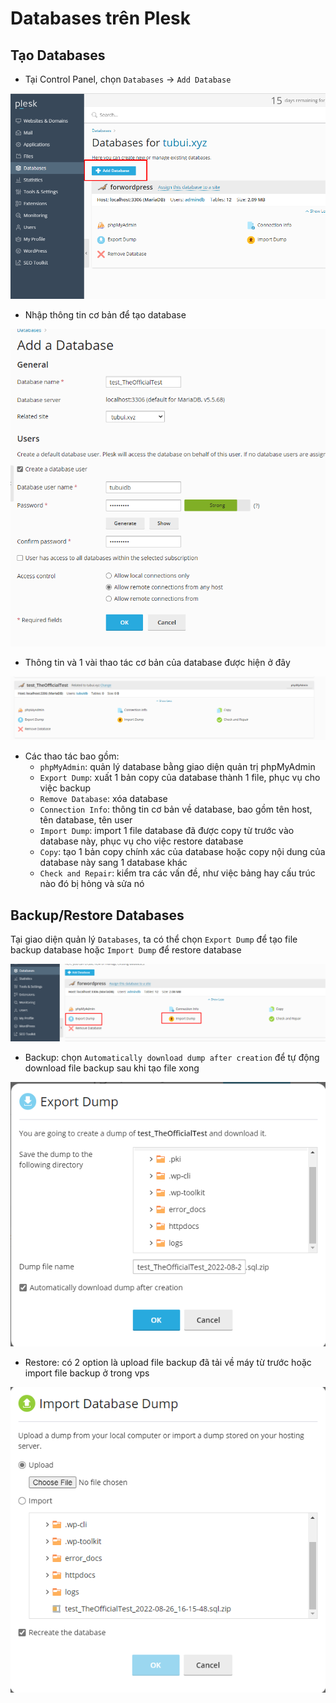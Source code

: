 # Databases trên Plesk

## Tạo Databases

- Tại Control Panel, chọn ```Databases``` -> ```Add Database```

![](./images/pl_add_database.png)

- Nhập thông tin cơ bản để tạo database

![](./images/pl_database_basic_in4.png)

- Thông tin và 1 vài thao tác cơ bản của database được hiện ở đây

![](./images/pl_database_in4.png)

- Các thao tác bao gồm:
    - ```phpMyAdmin```: quản lý database bằng giao diện quản trị phpMyAdmin
    - ```Export Dump```: xuất 1 bản copy của database thành 1 file, phục vụ cho việc backup
    - ```Remove Database```: xóa database
    - ```Connection Info```: thông tin cơ bản về database, bao gồm tên host, tên database, tên user
    - ```Import Dump```: import 1 file database đã được copy từ trước vào database này, phục vụ cho việc restore database
    - ```Copy```: tạo 1 bản copy chính xác của database hoặc copy nội dung của database này sang 1 database khác
    - ```Check and Repair```: kiểm tra các vấn đề, như việc bảng hay cấu trúc nào đó bị hỏng và sửa nó

## Backup/Restore Databases

Tại giao diện quản lý ```Databases```, ta có thể chọn ```Export Dump``` để tạo file backup database hoặc ```Import Dump``` để restore database

![](./images/pl_database_backup_restore.png)

- Backup: chọn ```Automatically download dump after creation``` để tự động download file backup sau khi tạo file xong

![](./images/pl_database_export.png)

- Restore: có 2 option là upload file backup đã tải về máy từ trước hoặc import file backup ở trong vps

![](./images/pl_database_import.png)
